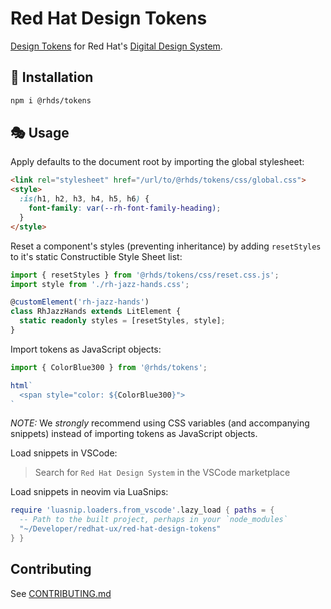 # Red Hat Design Tokens

[Design Tokens](https://design-tokens.github.io/community-group/format/) for Red Hat's [Digital Design System](https://ux.redhat.com).

## 🚚 Installation
```sh
npm i @rhds/tokens
```

## 🎭 Usage
Apply defaults to the document root by importing the global stylesheet:
```html
<link rel="stylesheet" href="/url/to/@rhds/tokens/css/global.css">
<style>
  :is(h1, h2, h3, h4, h5, h6) {
    font-family: var(--rh-font-family-heading);
  }
</style>
```

Reset a component's styles (preventing inheritance) by adding `resetStyles` to it's static Constructible Style Sheet list:
```ts
import { resetStyles } from '@rhds/tokens/css/reset.css.js';
import style from './rh-jazz-hands.css';

@customElement('rh-jazz-hands')
class RhJazzHands extends LitElement {
  static readonly styles = [resetStyles, style];
}
```

Import tokens as JavaScript objects:
```js
import { ColorBlue300 } from '@rhds/tokens';

html`
  <span style="color: ${ColorBlue300}">
`
```
*NOTE:* We *strongly* recommend using CSS variables (and accompanying snippets) instead of importing tokens as JavaScript objects.

Load snippets in VSCode:
> Search for `Red Hat Design System` in the VSCode marketplace

Load snippets in neovim via LuaSnips:
```lua
require 'luasnip.loaders.from_vscode'.lazy_load { paths = {
  -- Path to the built project, perhaps in your `node_modules`
  "~/Developer/redhat-ux/red-hat-design-tokens"
} }
```

## Contributing
See [CONTRIBUTING.md](./CONTRIBUTING.md)

